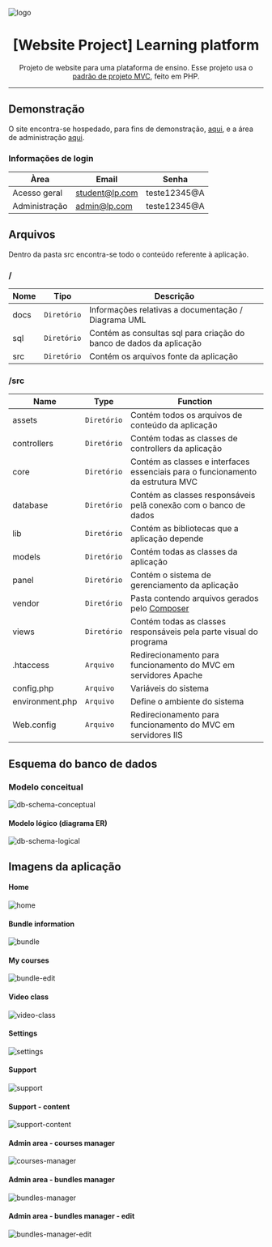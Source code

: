 ![logo](https://github.com/williamniemiec/wp_learningPlatform/blob/master/docs/img/logo/logo.jpg?raw=true)

<h1 align='center'>[Website Project] Learning platform</h1>
<p align='center'>Projeto de website para uma plataforma de ensino. Esse projeto usa o <a href="https://github.com/williamniemiec/MVC-in-PHP">padrão de projeto MVC</a>, feito em PHP.</p>

<hr />

## Demonstração
O site encontra-se hospedado, para fins de demonstração, [aqui](http://wp-learning-platform.azurewebsites.net/), e a área de administração [aqui](http://wp-learning-platform.azurewebsites.net/panel/).

### Informações de login
| Àrea |Email| Senha|
|------- |------- | --- |
| Acesso geral | student@lp.com |	teste12345@A |
| Administração | admin@lp.com |	teste12345@A |

## Arquivos
Dentro da pasta src encontra-se todo o conteúdo referente à aplicação.

### /
|Nome| Tipo| Descrição
|------- | --- | ----
| docs |	 `Diretório`	| Informações relativas a documentação / Diagrama UML |
| sql 	|	 `Diretório`	| Contém as consultas sql para criação do banco de dados da aplicação |
| src 	|	 `Diretório`	| Contém os arquivos fonte da aplicação |

### /src
|Name| Type| Function
|------- | --- | ----
| 	assets				| `Diretório`	| Contém todos os arquivos de conteúdo da aplicação
| 	controllers 		| `Diretório`	| Contém todas as classes de controllers da aplicação
| 	core 				| `Diretório`	| Contém as classes e interfaces essenciais para o funcionamento da estrutura MVC
| database	|	 `Diretório`	| Contém as classes responsáveis pelã conexão com o banco de dados |
| lib	|	 `Diretório`	| Contém as bibliotecas que a aplicação depende |
| 	models 				| `Diretório`	| Contém todas as classes  da aplicação
| panel	|	 `Diretório`	| Contém o sistema de gerenciamento da aplicação |
| vendor	|	 `Diretório`	| Pasta contendo arquivos gerados pelo [Composer](https://getcomposer.org/) |
| 	views 				| `Diretório`	| Contém todas as classes responsáveis pela parte visual do programa
| 	.htaccess 				| `Arquivo`	| Redirecionamento para funcionamento do MVC em servidores Apache
| 	config.php 				| `Arquivo`	| Variáveis do sistema
| 	environment.php 				| `Arquivo`	| Define o ambiente do sistema
| 	Web.config 				| `Arquivo`	| Redirecionamento para funcionamento do MVC em servidores IIS

## Esquema do banco de dados
### Modelo conceitual
![db-schema-conceptual](https://github.com/williamniemiec/wp_learningPlatform/blob/master/docs/db/schemas/conceptual/schema-conceptual.png?raw=true)

#### Modelo lógico (diagrama ER)
![db-schema-logical](https://github.com/williamniemiec/wp_learningPlatform/blob/master/docs/db/schemas/logical/schema-logical.png?raw=true)

## Imagens da aplicação

#### Home
![home](https://github.com/williamniemiec/wp_learningPlatform/blob/master/docs/img/app/home.png?raw=true)

#### Bundle information
![bundle](https://github.com/williamniemiec/wp_learningPlatform/blob/master/docs/gif/bundle.gif?raw=true)

#### My courses
![bundle-edit](https://github.com/williamniemiec/wp_learningPlatform/blob/master/docs/gif/my-courses.gif?raw=true)

#### Video class
![video-class](https://github.com/williamniemiec/wp_learningPlatform/blob/master/docs/gif/video-class.gif?raw=true)

#### Settings
![settings](https://github.com/williamniemiec/wp_learningPlatform/blob/master/docs/img/app/settings.png?raw=true)

#### Support
![support](https://github.com/williamniemiec/wp_learningPlatform/blob/master/docs/img/app/support.png?raw=true)

#### Support - content
![support-content](https://github.com/williamniemiec/wp_learningPlatform/blob/master/docs/img/app/support-content.png?raw=true)

#### Admin area - courses manager
![courses-manager](https://github.com/williamniemiec/wp_learningPlatform/blob/master/docs/img/app/courses-manager.png?raw=true)

#### Admin area - bundles manager
![bundles-manager](https://github.com/williamniemiec/wp_learningPlatform/blob/master/docs/img/app/bundles-manager.png?raw=true)

#### Admin area - bundles manager - edit
![bundles-manager-edit](https://github.com/williamniemiec/wp_learningPlatform/blob/master/docs/gif/bundle-edit.gif?raw=true)
